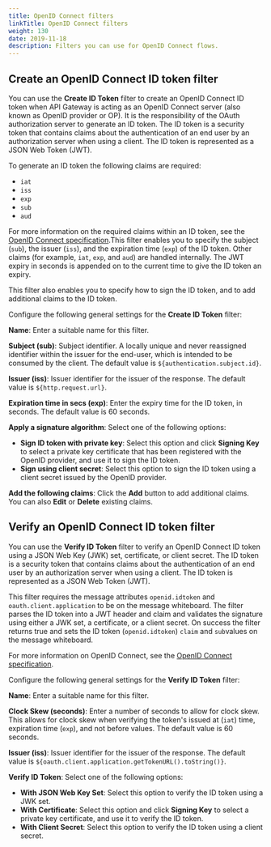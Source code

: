 ```yaml
---
title: OpenID Connect filters
linkTitle: OpenID Connect filters
weight: 130
date: 2019-11-18
description: Filters you can use for OpenID Connect flows.
---
```


## Create an OpenID Connect ID token filter

You can use the **Create ID Token** filter to create an OpenID Connect ID token when API Gateway is acting as an OpenID Connect server (also known as OpenID provider or OP). It is the responsibility of the OAuth authorization server to generate an ID token. The ID token is a security token that contains claims about the authentication of an end user by an authorization server when using a client. The ID token is represented as a JSON Web Token (JWT).

To generate an ID token the following claims are required:

* `iat`
* `iss`
* `exp`
* `sub`
* `aud`

For more information on the required claims within an ID token, see the [OpenID Connect specification](http://openid.net/specs/openid-connect-core-1_0.html).This filter enables you to specify the subject (`sub`), the issuer (`iss`), and the expiration time (`exp`) of the ID token. Other claims (for example, `iat`, `exp`, and `aud`) are handled internally. The JWT expiry in seconds is appended on to the current time to give the ID token an expiry.

This filter also enables you to specify how to sign the ID token, and to add additional claims to the ID token.

Configure the following general settings for the **Create ID Token** filter:

**Name**:
Enter a suitable name for this filter.

**Subject (sub)**:
Subject identifier. A locally unique and never reassigned identifier within the issuer for the end-user, which is intended to be consumed by the client. The default value is `${authentication.subject.id}`.

**Issuer (iss)**:
Issuer identifier for the issuer of the response. The default value is `${http.request.url}`.

**Expiration time in secs (exp)**:
Enter the expiry time for the ID token, in seconds. The default value is 60 seconds.

**Apply a signature algorithm**:
Select one of the following options:

* **Sign ID token with private key**:
    Select this option and click **Signing Key**
    to select a private key certificate that has been registered with the OpenID provider, and use it to sign the ID token.
* **Sign using client secret**:
    Select this option to sign the ID token using a client secret issued by the OpenID provider.

**Add the following claims**:
Click the **Add** button to add additional claims. You can also **Edit** or **Delete** existing claims.

## Verify an OpenID Connect ID token filter

You can use the **Verify ID Token** filter to verify an OpenID Connect ID token using a JSON Web Key (JWK) set, certificate, or client secret. The ID token is a security token that contains claims about the authentication of an end user by an authorization server when using a client. The ID token is represented as a JSON Web Token (JWT).

This filter requires the message attributes `openid.idtoken` and `oauth.client.application` to be on the message whiteboard. The filter parses the ID token into a JWT header and claim and validates the signature using either a JWK set, a certificate, or a client secret. On success the filter returns true and sets the ID token (`openid.idtoken`) `claim` and `sub`values on the message whiteboard.

For more information on OpenID Connect, see the [OpenID Connect specification](http://openid.net/specs/openid-connect-core-1_0.html).

Configure the following general settings for the **Verify ID Token** filter:

**Name**:
Enter a suitable name for this filter.

**Clock Skew (seconds)**:
Enter a number of seconds to allow for clock skew. This allows for clock skew when verifying the token's issued at (`iat`) time, expiration time (`exp`), and not before values. The default value is 60 seconds.

**Issuer (iss)**:
Issuer identifier for the issuer of the response. The default value is `${oauth.client.application.getTokenURL().toString()}`.

**Verify ID Token**:
Select one of the following options:

* **With JSON Web Key Set**:
    Select this option to verify the ID token using a JWK set.
* **With Certificate**:
    Select this option and click **Signing Key** to select a private key certificate, and use it to verify the ID token.
* **With Client Secret**:
    Select this option to verify the ID token using a client secret.
